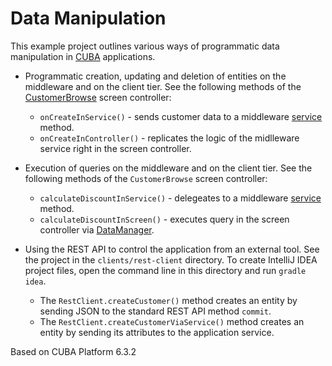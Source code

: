 # Data Manipulation

This example project outlines various ways of programmatic data manipulation in [CUBA](https://www.cuba-platform.com) applications.

- Programmatic creation, updating and deletion of entities on the middleware and on the client tier. See the following methods of the [CustomerBrowse](https://github.com/cuba-platform/sample-data-manipulation/blob/master/modules/gui/src/com/company/sample/gui/customer/CustomerBrowse.java) screen controller:
    - `onCreateInService()` - sends customer data to a middleware [service](https://github.com/cuba-platform/sample-data-manipulation/blob/master/modules/core/src/com/company/sample/service/CustomerServiceBean.java) method.
    - `onCreateInController()` - replicates the logic of the midlleware service right in the screen controller.

- Execution of queries on the middleware and on the client tier. See the following methods of the `CustomerBrowse` screen controller:
    - `calculateDiscountInService()` - delegeates to a middleware [service](https://github.com/cuba-platform/sample-data-manipulation/blob/master/modules/core/src/com/company/sample/service/CustomerServiceBean.java) method.
    - `calculateDiscountInScreen()` - executes query in the screen controller via [DataManager](https://doc.cuba-platform.com/manual-6.3/dataManager.html).

- Using the REST API to control the application from an external tool. See the project in the `clients/rest-client` directory. To create IntelliJ IDEA project files, open the command line in this directory and run `gradle idea`.
    - The `RestClient.createCustomer()` method creates an entity by sending JSON to the standard REST API method `commit`.
    - The `RestClient.createCustomerViaService()` method creates an entity by sending its attributes to the application service.

Based on CUBA Platform 6.3.2
